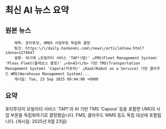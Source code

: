 # 최신 AI 뉴스 요약

## 원본 뉴스
		제목: 포티투닷, UMOS 사업부문 독립화 결정
		링크: https:\/\/daily.hankooki.com\/news\/articleView.html?idxno=1274647
		설명: 여기에 △모빌리티 서비스 'TAP!(탭)' △FMS(Fleet Management System) 'Pleos Fleet(플레오스 플릿)' △<b>AI<\/b> 기반 TMS(Transportation Management System) 'Capora(카포라)' △RaaS(Robot as a Service) 기반 클라우드 WMS(Warehouse Management System)... 
		게시일: Tue, 23 Sep 2025 09:44:00 +0900


## 요약
포티투닷이 모빌리티 서비스 'TAP!'과 AI 기반 TMS 'Capora' 등을 포함한 UMOS 사업 부문을 독립화하기로 결정했습니다. FMS, 클라우드 WMS 등도 독립 대상에 포함됩니다. (게시일: 2025년 9월 23일)
